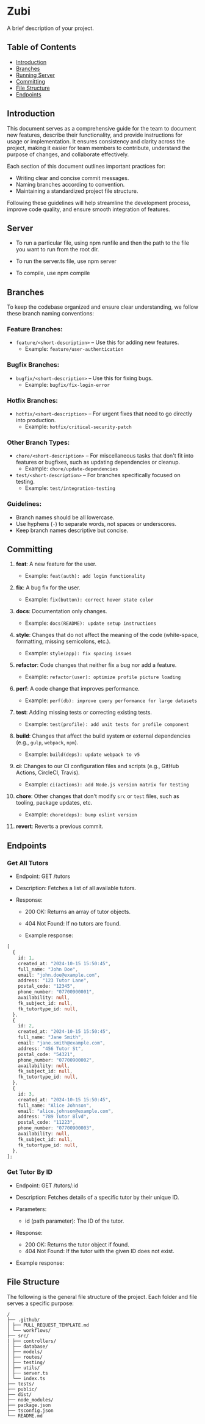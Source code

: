 # Zubi

A brief description of your project.

## Table of Contents

- [Introduction](#introduction)
- [Branches](#branches)
- [Running Server](#server)
- [Committing](#committing)
- [File Structure](#file-structure)
- [Endpoints](#endpoints)

## Introduction

This document serves as a comprehensive guide for the team to document new features, describe their functionality, and provide instructions for usage or implementation. It ensures consistency and clarity across the project, making it easier for team members to contribute, understand the purpose of changes, and collaborate effectively.

Each section of this document outlines important practices for:

- Writing clear and concise commit messages.
- Naming branches according to convention.
- Maintaining a standardized project file structure.

Following these guidelines will help streamline the development process, improve code quality, and ensure smooth integration of features.

## Server

- To run a particular file, using npm runfile and then the path to the file you want to run from the root dir.

- To run the server.ts file, use npm server

- To compile, use npm compile

## Branches

To keep the codebase organized and ensure clear understanding, we follow these branch naming conventions:

### Feature Branches:

- `feature/<short-description>` – Use this for adding new features.
  - Example: `feature/user-authentication`

### Bugfix Branches:

- `bugfix/<short-description>` – Use this for fixing bugs.
  - Example: `bugfix/fix-login-error`

### Hotfix Branches:

- `hotfix/<short-description>` – For urgent fixes that need to go directly into production.
  - Example: `hotfix/critical-security-patch`

### Other Branch Types:

- `chore/<short-description>` – For miscellaneous tasks that don't fit into features or bugfixes, such as updating dependencies or cleanup.
  - Example: `chore/update-dependencies`
- `test/<short-description>` – For branches specifically focused on testing.
  - Example: `test/integration-testing`

### Guidelines:

- Branch names should be all lowercase.
- Use hyphens (`-`) to separate words, not spaces or underscores.
- Keep branch names descriptive but concise.

## Committing

1. **feat**: A new feature for the user.

   - Example: `feat(auth): add login functionality`

2. **fix**: A bug fix for the user.

   - Example: `fix(button): correct hover state color`

3. **docs**: Documentation only changes.

   - Example: `docs(README): update setup instructions`

4. **style**: Changes that do not affect the meaning of the code (white-space, formatting, missing semicolons, etc.).

   - Example: `style(app): fix spacing issues`

5. **refactor**: Code changes that neither fix a bug nor add a feature.

   - Example: `refactor(user): optimize profile picture loading`

6. **perf**: A code change that improves performance.

   - Example: `perf(db): improve query performance for large datasets`

7. **test**: Adding missing tests or correcting existing tests.

   - Example: `test(profile): add unit tests for profile component`

8. **build**: Changes that affect the build system or external dependencies (e.g., `gulp`, `webpack`, `npm`).

   - Example: `build(deps): update webpack to v5`

9. **ci**: Changes to our CI configuration files and scripts (e.g., GitHub Actions, CircleCI, Travis).

   - Example: `ci(actions): add Node.js version matrix for testing`

10. **chore**: Other changes that don't modify `src` or `test` files, such as tooling, package updates, etc.

    - Example: `chore(deps): bump eslint version`

11. **revert**: Reverts a previous commit.

## Endpoints

### Get All Tutors

- Endpoint: GET /tutors
- Description: Fetches a list of all available tutors.
- Response:

  - 200 OK: Returns an array of tutor objects.
  - 404 Not Found: If no tutors are found.

  - Example response:

```ts
[
  {
    id: 1,
    created_at: "2024-10-15 15:50:45",
    full_name: "John Doe",
    email: "john.doe@example.com",
    address: "123 Tutor Lane",
    postal_code: "12345",
    phone_number: "07700900001",
    availability: null,
    fk_subject_id: null,
    fk_tutortype_id: null,
  },
  {
    id: 2,
    created_at: "2024-10-15 15:50:45",
    full_name: "Jane Smith",
    email: "jane.smith@example.com",
    address: "456 Tutor St",
    postal_code: "54321",
    phone_number: "07700900002",
    availability: null,
    fk_subject_id: null,
    fk_tutortype_id: null,
  },
  {
    id: 3,
    created_at: "2024-10-15 15:50:45",
    full_name: "Alice Johnson",
    email: "alice.johnson@example.com",
    address: "789 Tutor Blvd",
    postal_code: "11223",
    phone_number: "07700900003",
    availability: null,
    fk_subject_id: null,
    fk_tutortype_id: null,
  },
];
```

### Get Tutor By ID

- Endpoint: GET /tutors/:id
- Description: Fetches details of a specific tutor by their unique ID.
- Parameters:
  - id (path parameter): The ID of the tutor.
- Response:

  - 200 OK: Returns the tutor object if found.
  - 404 Not Found: If the tutor with the given ID does not exist.

- Example response:

## File Structure

The following is the general file structure of the project. Each folder and file serves a specific purpose:

```
/
├── .github/
│ ├── PULL_REQUEST_TEMPLATE.md
│ └── workflows/
├── src/
| ├── controllers/
│ ├── database/
│ ├── models/
│ ├── routes/
│ ├── testing/
│ ├── utils/
│ ├── server.ts
│ └── index.ts
├── tests/
├── public/
├── dist/
├── node_modules/
├── package.json
├── tsconfig.json
└── README.md
```
